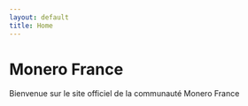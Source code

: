 ```yaml
---
layout: default
title: Home
---
```


# Monero France

Bienvenue sur le site officiel de la communauté Monero France
